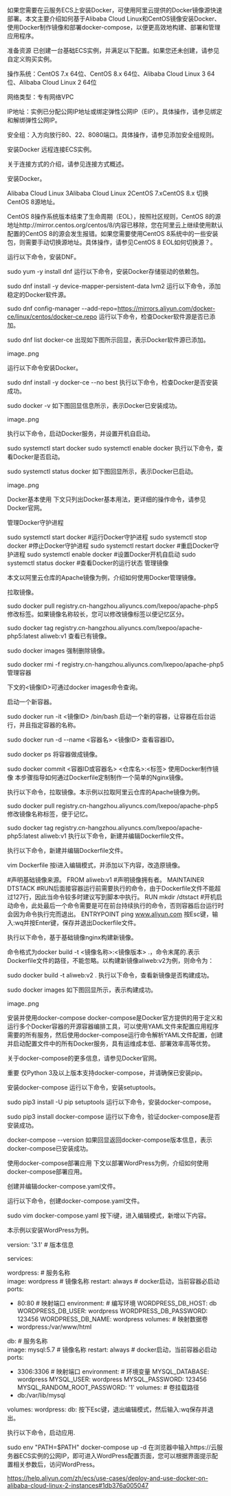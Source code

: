 如果您需要在云服务ECS上安装Docker，可使用阿里云提供的Docker镜像源快速部署。本文主要介绍如何基于Alibaba Cloud Linux和CentOS镜像安装Docker、使用Docker制作镜像和部署docker-compose，以便更高效地构建、部署和管理应用程序。

准备资源
已创建一台基础ECS实例，并满足以下配置。如果您还未创建，请参见自定义购买实例。

操作系统：CentOS 7.x 64位、CentOS 8.x 64位、Alibaba Cloud Linux 3 64位、Alibaba Cloud Linux 2 64位

网络类型：专有网络VPC

IP地址：实例已分配公网IP地址或绑定弹性公网IP（EIP）。具体操作，请参见绑定和解绑弹性公网IP。

安全组：入方向放行80、22、8080端口。具体操作，请参见添加安全组规则。

安装Docker
远程连接ECS实例。

关于连接方式的介绍，请参见连接方式概述。

安装Docker。

Alibaba Cloud Linux 3Alibaba Cloud Linux 2CentOS 7.xCentOS 8.x
切换CentOS 8源地址。

CentOS 8操作系统版本结束了生命周期（EOL），按照社区规则，CentOS 8的源地址http://mirror.centos.org/centos/8/内容已移除，您在阿里云上继续使用默认配置的CentOS 8的源会发生报错。如果您需要使用CentOS 8系统中的一些安装包，则需要手动切换源地址。具体操作，请参见CentOS 8 EOL如何切换源？。

运行以下命令，安装DNF。


sudo yum -y install dnf
运行以下命令，安装Docker存储驱动的依赖包。


sudo dnf install -y device-mapper-persistent-data lvm2
运行以下命令，添加稳定的Docker软件源。


sudo dnf config-manager --add-repo=https://mirrors.aliyun.com/docker-ce/linux/centos/docker-ce.repo
运行以下命令，检查Docker软件源是否已添加。


sudo dnf list docker-ce
出现如下图所示回显，表示Docker软件源已添加。

image..png

运行以下命令安装Docker。


sudo dnf install -y docker-ce --no best
执行以下命令，检查Docker是否安装成功。


sudo docker -v
如下图回显信息所示，表示Docker已安装成功。

image..png

执行以下命令，启动Docker服务，并设置开机自启动。


sudo systemctl start docker
sudo systemctl enable docker
执行以下命令，查看Docker是否启动。


sudo systemctl status docker
如下图回显所示，表示Docker已启动。

image..png

Docker基本使用
下文只列出Docker基本用法，更详细的操作命令，请参见Docker官网。

管理Docker守护进程


sudo systemctl start docker     #运行Docker守护进程
sudo systemctl stop docker      #停止Docker守护进程
sudo systemctl restart docker   #重启Docker守护进程
sudo systemctl enable docker    #设置Docker开机自启动
sudo systemctl status docker    #查看Docker的运行状态
管理镜像

本文以阿里云仓库的Apache镜像为例，介绍如何使用Docker管理镜像。

拉取镜像。


sudo docker pull registry.cn-hangzhou.aliyuncs.com/lxepoo/apache-php5
修改标签。如果镜像名称较长，您可以修改镜像标签以便记忆区分。


sudo docker tag registry.cn-hangzhou.aliyuncs.com/lxepoo/apache-php5:latest aliweb:v1
查看已有镜像。


sudo docker images
强制删除镜像。


sudo docker rmi -f registry.cn-hangzhou.aliyuncs.com/lxepoo/apache-php5
管理容器

下文的<镜像ID>可通过docker images命令查询。

启动一个新容器。


sudo docker run -it <镜像ID> /bin/bash
启动一个新的容器，让容器在后台运行，并且指定容器的名称。


sudo docker run -d --name <容器名> <镜像ID>
查看容器ID。


sudo docker ps
将容器做成镜像。


sudo docker commit <容器ID或容器名> <仓库名>:<标签>
使用Docker制作镜像
本步骤指导如何通过Dockerfile定制制作一个简单的Nginx镜像。

执行以下命令，拉取镜像。本示例以拉取阿里云仓库的Apache镜像为例。


sudo docker pull registry.cn-hangzhou.aliyuncs.com/lxepoo/apache-php5
修改镜像名称标签，便于记忆。


sudo docker tag registry.cn-hangzhou.aliyuncs.com/lxepoo/apache-php5:latest aliweb:v1
执行以下命令，新建并编辑Dockerfile文件。

执行以下命令，新建并编辑Dockerfile文件。


vim Dockerfile
按i进入编辑模式，并添加以下内容，改造原镜像。


#声明基础镜像来源。
FROM aliweb:v1
#声明镜像拥有者。
MAINTAINER DTSTACK
#RUN后面接容器运行前需要执行的命令，由于Dockerfile文件不能超过127行，因此当命令较多时建议写到脚本中执行。
RUN mkdir /dtstact
#开机启动命令，此处最后一个命令需要是可在前台持续执行的命令，否则容器后台运行时会因为命令执行完而退出。
ENTRYPOINT ping www.aliyun.com
按Esc键，输入:wq并按Enter键，保存并退出Dockerfile文件。

执行以下命令，基于基础镜像nginx构建新镜像。

命令格式为docker build -t <镜像名称>:<镜像版本> .，命令末尾的.表示Dockerfile文件的路径，不能忽略。以构建新镜像aliweb:v2为例，则命令为：


sudo docker build -t aliweb:v2 .
执行以下命令，查看新镜像是否构建成功。


sudo docker images
如下图回显所示，表示构建成功。

image..png

安装并使用docker-compose
docker-compose是Docker官方提供的用于定义和运行多个Docker容器的开源容器编排工具，可以使用YAML文件来配置应用程序需要的所有服务，然后使用docker-compose运行命令解析YAML文件配置，创建并启动配置文件中的所有Docker服务，具有运维成本低、部署效率高等优势。

关于docker-compose的更多信息，请参见Docker官网。

重要
仅Python 3及以上版本支持docker-compose，并请确保已安装pip。

安装docker-compose
运行以下命令，安装setuptools。


sudo pip3 install -U pip setuptools
运行以下命令，安装docker-compose。


sudo pip3 install docker-compose
运行以下命令，验证docker-compose是否安装成功。


docker-compose --version
如果回显返回docker-compose版本信息，表示docker-compose已安装成功。

使用docker-compose部署应用
下文以部署WordPress为例，介绍如何使用docker-compose部署应用。

创建并编辑docker-compose.yaml文件。

运行以下命令，创建docker-compose.yaml文件。


sudo vim docker-compose.yaml
按下i键，进入编辑模式，新增以下内容。

本示例以安装WordPress为例。


version: '3.1'             # 版本信息

services:

wordpress:               # 服务名称         
image: wordpress       # 镜像名称
restart: always        # docker启动，当前容器必启动
ports:
- 80:80              # 映射端口
environment:           # 编写环境
WORDPRESS_DB_HOST: db
WORDPRESS_DB_USER: wordpress
WORDPRESS_DB_PASSWORD: 123456
WORDPRESS_DB_NAME: wordpress
volumes:               # 映射数据卷
- wordpress:/var/www/html

db:                      # 服务名称    
image: mysql:5.7       # 镜像名称
restart: always        # docker启动，当前容器必启动
ports:
- 3306:3306         # 映射端口
environment:           # 环境变量
MYSQL_DATABASE: wordpress
MYSQL_USER: wordpress
MYSQL_PASSWORD: 123456
MYSQL_RANDOM_ROOT_PASSWORD: '1'
volumes:               # 卷挂载路径
- db:/var/lib/mysql

volumes:
wordpress:
db:
按下Esc键，退出编辑模式，然后输入:wq保存并退出。

执行以下命令，启动应用.


sudo env "PATH=$PATH" docker-compose up -d
在浏览器中输入https://云服务器ECS实例的公网IP，即可进入WordPress配置页面，您可以根据界面提示配置相关参数后，访问WordPress。

https://help.aliyun.com/zh/ecs/use-cases/deploy-and-use-docker-on-alibaba-cloud-linux-2-instances#1db376a005047